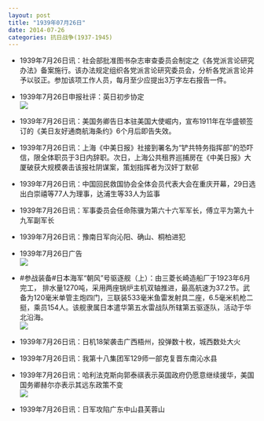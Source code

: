 ```yaml
---
layout: post
title: "1939年07月26日"
date: 2014-07-26
categories: 抗日战争(1937-1945)
---
```


<meta name="referrer" content="no-referrer" />

- 1939年7月26日讯：社会部批准图书杂志审查委员会制定之《各党派言论研究办法》备案施行。该办法规定组织各党派言论研究委员会，分析各党派言论并予以驳正。参加该项工作人员，每月至少应提出3万字左右报告一件。 

- 1939年7月26日申报社评：英日初步协定 <br/><img src="https://ww2.sinaimg.cn/large/aca367d8jw1eiqitr2h5fj20yz0w21kx.jpg" />

- 1939年7月26日讯：美国务卿告日本驻美国大使崛内，宣布1911年在华盛顿签订的《美日友好通商航海条约》6个月后即告失效。 

- 1939年7月26日讯：上海《中美日报》社接到署名为“铲共特务指挥部”的恐吓信，限全体职员于3日内辞职。次日，上海公共租界巡捕房在《中美日报》大厦破获大规模袭击该报社阴谋案，策划指挥者为汉奸丁默邨 

- 1939年7月26日讯：中国回民救国协会全体会员代表大会在重庆开幕，29日选出白崇禧等77人为理事，达浦生等33人为监事 

- 1939年7月26日讯：军事委员会任命陈骥为第六十六军军长，傅立平为第九十九军副军长 

- 1939年7月26日讯：豫南日军向沁阳、确山、桐柏进犯 

- 1939年7月26日广告 <br/><img src="https://ww1.sinaimg.cn/large/aca367d8jw1eiq1hcamn8j20kp0h043d.jpg" />

- #参战装备#日本海军“朝风”号驱逐舰（上）：由三菱长崎造船厂于1923年6月完工， 排水量1270吨，采用两座锅炉主机双轴推进，最高航速为37.2节。武备为120毫米单管主炮四门，三联装533毫米鱼雷发射具二座，6.5毫米机枪二挺，乘员154人。该舰隶属日本遣华第五水雷战队所辖第五驱逐队，活动于华北沿海。 <br/><img src="https://ww1.sinaimg.cn/large/aca367d8jw1eipyvxum0cj20go07idg9.jpg" />

- 1939年7月26日讯：日机18架袭击广西梧州，投弹数十枚，城西数处大火 

- 1939年7月26日讯：我第十八集团军129师一部克复晋东南沁水县 

- 1939年7月26日讯：哈利法克斯向郭泰祺表示英国政府仍愿意继续援华，美国国务卿赫尔亦表示其远东政策不变 <br/><img src="https://ww4.sinaimg.cn/large/aca367d8jw1eipuk1t1kyj20aa0y2wmn.jpg" />

- 1939年7月26日讯：日军攻陷广东中山县芙蓉山 

